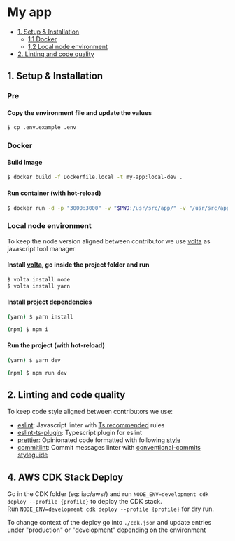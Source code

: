 # My app

- [1. Setup & Installation](#1-setup--installation)
  - [1.1 Docker](#docker)
  - [1.2 Local node environment](#local-node-environment)
- [2. Linting and code quality](#2-linting-and-code-quality)

## 1. Setup & Installation

### Pre

#### Copy the environment file and update the values

```bash
$ cp .env.example .env
```

### Docker

#### Build Image

```bash
$ docker build -f Dockerfile.local -t my-app:local-dev .
```

#### Run container (with hot-reload)

```bash
$ docker run -d -p "3000:3000" -v "$PWD:/usr/src/app/" -v "/usr/src/app/node_modules" --name "my-app" my-app:local-dev
```

### Local node environment

To keep the node version aligned between contributor we use [volta](https://volta.sh/) as javascript tool manager

#### Install [volta](https://volta.sh/), go inside the project folder and run

```bash
$ volta install node
$ volta install yarn
```

#### Install project dependencies

```bash
(yarn) $ yarn install
```

```bash
(npm) $ npm i
```

#### Run the project (with hot-reload)

```bash
(yarn) $ yarn dev
```

```bash
(npm) $ npm run dev
```

## 2. Linting and code quality

To keep code style aligned between contributors we use:

- [eslint](https://eslint.org/): Javascript linter with [Ts recommended](https://github.com/typescript-eslint/typescript-eslint/blob/master/packages/eslint-plugin/src/configs/eslint-recommended.ts) rules
- [eslint-ts-plugin](https://github.com/typescript-eslint/typescript-eslint): Typescript plugin for eslint
- [prettier](https://prettier.io/): Opinionated code formatted with following [style](.prettierrc)
- [commitlint](https://github.com/conventional-changelog/commitlint): Commit messages linter with [conventional-commits styleguide](https://github.com/conventional-changelog/commitlint/tree/master/@commitlint/config-conventional#type-enum)

## 4. AWS CDK Stack Deploy

Go in the CDK folder (eg: iac/aws/) and run `NODE_ENV=development cdk deploy --profile {profile}` to deploy the CDK stack.  
Run `NODE_ENV=development cdk deploy --profile {profile}` for dry run.  

To change context of the deploy go into `./cdk.json` and update entries under "production" or "development" depending on the environment

